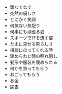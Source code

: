 * 頭なでなで
* 突然の優しさ
* とにかく笑顔
* 何気ない気配り
* 何事にも頑張る姿
* スポーツで汗を流す姿
* たまに見せる男らしさ
* 相談にのってくれる時
* 褒められた時の照れ隠し
* 髪形や服装を褒められる
* 何かを買ってもらう
* おごってもらう
* お金
* 諭吉

